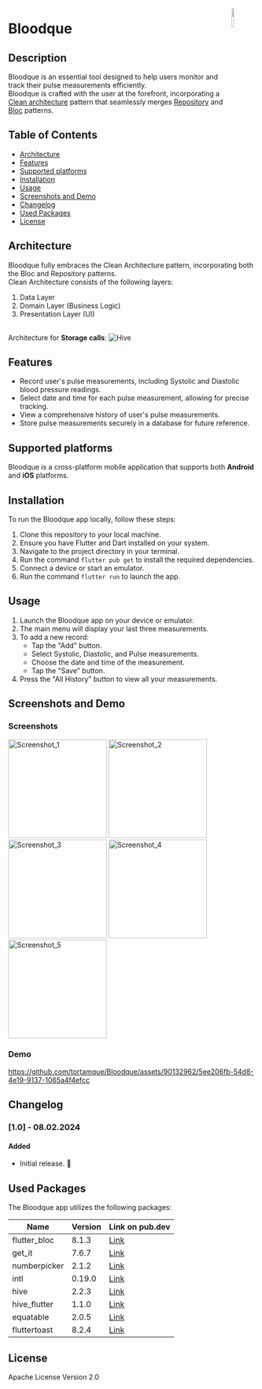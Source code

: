 <a href="https://flutter.dev/"><img src="https://cdn.icon-icons.com/icons2/2107/PNG/512/file_type_flutter_icon_130599.png" align="right" width="10%"></a>

# Bloodque
## Description
Bloodque is an essential tool designed to help users monitor and track their pulse measurements efficiently. </br>
Bloodque is crafted with the user at the forefront, incorporating a [Clean architecture](https://blog.cleancoder.com/uncle-bob/2012/08/13/the-clean-architecture.html) pattern that seamlessly merges [Repository](https://developer.android.com/codelabs/basic-android-kotlin-training-repository-pattern#3) and [Bloc](https://bloclibrary.dev/#/flutterbloccoreconcepts) patterns.

## Table of Contents
- [Architecture](#architecture)
- [Features](#features)
- [Supported platforms](#supported-platforms)
- [Installation](#installation)
- [Usage](#usage)
- [Screenshots and Demo](#screenshots-and-demo)
- [Changelog](#changelog)
- [Used Packages](#used-packages)
- [License](#license)

<a name="architecture"/></a>
## Architecture
Bloodque fully embraces the Clean Architecture pattern, incorporating both the Bloc and Repository patterns.</br>
Clean Architecture consists of the following layers: 
1) Data Layer
2) Domain Layer (Business Logic)
3) Presentation Layer (UI) </br></br>

Architecture for <b>Storage calls</b>:
![Hive](https://github.com/tortamque/Bloodque/assets/90132962/8afa8e70-d09f-4c2f-9a64-6761cfddbc47)

<a name="features"/></a>
## Features
- Record user's pulse measurements, including Systolic and Diastolic blood pressure readings.
- Select date and time for each pulse measurement, allowing for precise tracking.
- View a comprehensive history of user's pulse measurements.
- Store pulse measurements securely in a database for future reference.

<a name="supported-platforms"/></a>
## Supported platforms
Bloodque is a cross-platform mobile application that supports both <b>Android</b> and <b>iOS</b> platforms.

<a name="installation"/></a>
## Installation
To run the Bloodque app locally, follow these steps:

1. Clone this repository to your local machine.
2. Ensure you have Flutter and Dart installed on your system.
3. Navigate to the project directory in your terminal.
4. Run the command `flutter pub get` to install the required dependencies.
5. Connect a device or start an emulator.
6. Run the command `flutter run` to launch the app.

<a name="usage"/></a>
## Usage
1. Launch the Bloodque app on your device or emulator.
2. The main menu will display your last three measurements.
3. To add a new record:
   - Tap the "Add" button.
   - Select Systolic, Diastolic, and Pulse measurements.
   - Choose the date and time of the measurement.
   - Tap the "Save" button.
4. Press the "All History" button to view all your measurements.

<a name="screenshots-and-demo"/></a>
## Screenshots and Demo
### Screenshots
<img src="https://github.com/tortamque/Bloodque/assets/90132962/7b6ad02a-1b72-437d-b4de-ae20ab05acdc" alt="Screenshot_1" width="200">
<img src="https://github.com/tortamque/Bloodque/assets/90132962/990cd57a-1ce9-4f1f-99d9-2722987669a4" alt="Screenshot_2" width="200">
<img src="https://github.com/tortamque/Bloodque/assets/90132962/c618d533-63e8-4d01-abc1-1a12bde1ab47" alt="Screenshot_3" width="200">
<img src="https://github.com/tortamque/Bloodque/assets/90132962/460cd6a3-4959-4506-a461-ae810dec6529" alt="Screenshot_4" width="200">
<img src="https://github.com/tortamque/Bloodque/assets/90132962/50f36b4d-ff56-4d1c-8912-24e58a83ae21" alt="Screenshot_5" width="200">

### Demo
https://github.com/tortamque/Bloodque/assets/90132962/5ee206fb-54d8-4e19-9137-1065a4f4efcc

<a name="changelog"/></a>
## Changelog
 ### [1.0] - 08.02.2024
  #### Added
 - Initial release. 🔮

<a name="used-packages"/></a>
## Used Packages
The Bloodque app utilizes the following packages:

| Name          | Version | Link on pub.dev                                       |
|---------------|---------|-------------------------------------------------------|
| flutter_bloc  | 8.1.3   | [Link](https://pub.dev/packages/flutter_bloc)         |
| get_it        | 7.6.7   | [Link](https://pub.dev/packages/get_it)               |
| numberpicker  | 2.1.2   | [Link](https://pub.dev/packages/numberpicker)         |
| intl          | 0.19.0  | [Link](https://pub.dev/packages/intl)                 |
| hive          | 2.2.3   | [Link](https://pub.dev/packages/hive)                 |
| hive_flutter  | 1.1.0   | [Link](https://pub.dev/packages/hive_flutter)         |
| equatable     | 2.0.5   | [Link](https://pub.dev/packages/equatable)            |
| fluttertoast  | 8.2.4   | [Link](https://pub.dev/packages/fluttertoast)         |


<a name="licenses"/></a>
## License
Apache License Version 2.0
